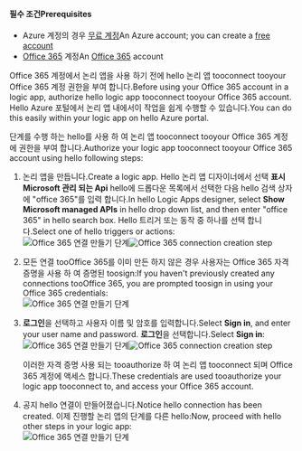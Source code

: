 #### <a name="prerequisites"></a><span data-ttu-id="afca7-101">필수 조건</span><span class="sxs-lookup"><span data-stu-id="afca7-101">Prerequisites</span></span>
* <span data-ttu-id="afca7-102">Azure 계정의 경우 [무료 계정](https://azure.microsoft.com/free)</span><span class="sxs-lookup"><span data-stu-id="afca7-102">An Azure account; you can create a [free account](https://azure.microsoft.com/free)</span></span>
* <span data-ttu-id="afca7-103">[Office 365](https://office365.com) 계정</span><span class="sxs-lookup"><span data-stu-id="afca7-103">An [Office 365](https://office365.com) account</span></span>  

<span data-ttu-id="afca7-104">Office 365 계정에서 논리 앱을 사용 하기 전에 hello 논리 앱 tooconnect tooyour Office 365 계정 권한을 부여 합니다.</span><span class="sxs-lookup"><span data-stu-id="afca7-104">Before using your Office 365 account in a logic app, authorize hello logic app tooconnect tooyour Office 365 account.</span></span> <span data-ttu-id="afca7-105">Hello Azure 포털에서 논리 앱 내에서이 작업을 쉽게 수행할 수 있습니다.</span><span class="sxs-lookup"><span data-stu-id="afca7-105">You can do this easily within your logic app on hello Azure portal.</span></span>  

<span data-ttu-id="afca7-106">단계를 수행 하는 hello를 사용 하 여 논리 앱 tooconnect tooyour Office 365 계정에 권한을 부여 합니다.</span><span class="sxs-lookup"><span data-stu-id="afca7-106">Authorize your logic app tooconnect tooyour Office 365 account using hello following steps:</span></span>

1. <span data-ttu-id="afca7-107">논리 앱을 만듭니다.</span><span class="sxs-lookup"><span data-stu-id="afca7-107">Create a logic app.</span></span> <span data-ttu-id="afca7-108">Hello 논리 앱 디자이너에서 선택 **표시 Microsoft 관리 되는 Api** hello에 드롭다운 목록에서 선택한 다음 hello 검색 상자에 "office 365"를 입력 합니다.</span><span class="sxs-lookup"><span data-stu-id="afca7-108">In hello Logic Apps designer, select **Show Microsoft managed APIs** in hello drop down list, and then enter "office 365" in hello search box.</span></span> <span data-ttu-id="afca7-109">Hello 트리거 또는 동작 중 하나를 선택 합니다.</span><span class="sxs-lookup"><span data-stu-id="afca7-109">Select one of hello triggers or actions:</span></span>  
    <span data-ttu-id="afca7-110">![Office 365 연결 만들기 단계](./media/connectors-create-api-office365-outlook/office365-sendemail.png)</span><span class="sxs-lookup"><span data-stu-id="afca7-110">![Office 365 connection creation step](./media/connectors-create-api-office365-outlook/office365-sendemail.png)</span></span>  
2. <span data-ttu-id="afca7-111">모든 연결 tooOffice 365를 이미 만든 하지 않은 경우 사용자는 Office 365 자격 증명을 사용 하 여 증명된 toosign:</span><span class="sxs-lookup"><span data-stu-id="afca7-111">If you haven't previously created any connections tooOffice 365, you are prompted toosign in using your Office 365 credentials:</span></span>  
    ![Office 365 연결 만들기 단계](./media/connectors-create-api-office365-outlook/office365-signin.png)  
3. <span data-ttu-id="afca7-113">**로그인**을 선택하고 사용자 이름 및 암호를 입력합니다.</span><span class="sxs-lookup"><span data-stu-id="afca7-113">Select **Sign in**, and enter your user name and password.</span></span> <span data-ttu-id="afca7-114">**로그인**을 선택합니다.</span><span class="sxs-lookup"><span data-stu-id="afca7-114">Select **Sign in**:</span></span>  
    <span data-ttu-id="afca7-115">![Office 365 연결 만들기 단계](./media/connectors-create-api-office365-outlook/office365-usernamepassword.png)</span><span class="sxs-lookup"><span data-stu-id="afca7-115">![Office 365 connection creation step](./media/connectors-create-api-office365-outlook/office365-usernamepassword.png)</span></span>
   
    <span data-ttu-id="afca7-116">이러한 자격 증명 사용 되는 tooauthorize 하 여 논리 앱 tooconnect 되며 Office 365 계정에 액세스 합니다.</span><span class="sxs-lookup"><span data-stu-id="afca7-116">These credentials are used tooauthorize your logic app tooconnect to, and access your Office 365 account.</span></span> 
4. <span data-ttu-id="afca7-117">공지 hello 연결이 만들어졌습니다.</span><span class="sxs-lookup"><span data-stu-id="afca7-117">Notice hello connection has been created.</span></span> <span data-ttu-id="afca7-118">이제 진행할 논리 앱의 단계를 다른 hello:</span><span class="sxs-lookup"><span data-stu-id="afca7-118">Now, proceed with hello other steps in your logic app:</span></span>   
    ![Office 365 연결 만들기 단계](./media/connectors-create-api-office365-outlook/office365-sendemailproperties.png)  

